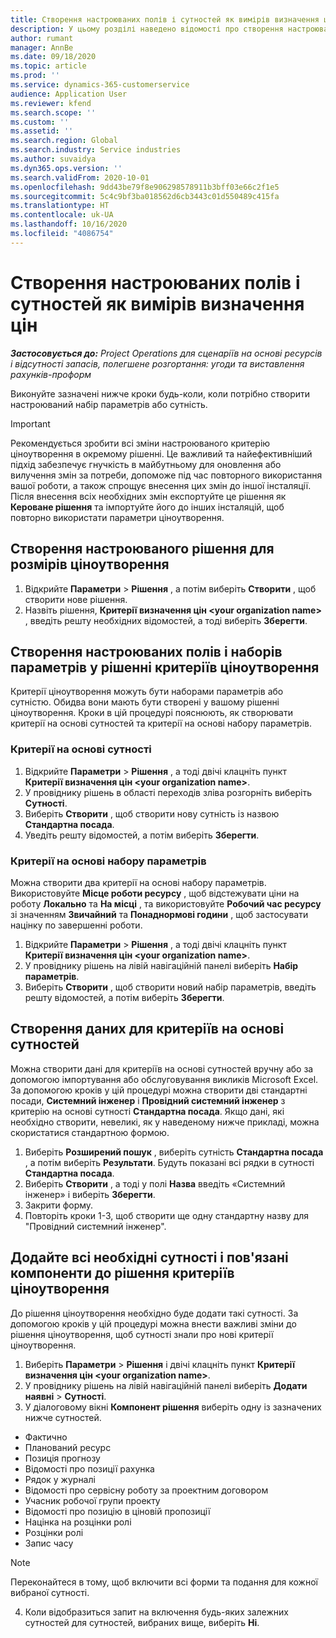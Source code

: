 ```yaml
---
title: Створення настроюваних полів і сутностей як вимірів визначення цін
description: У цьому розділі наведено відомості про створення настроюваних наборів параметрів або сутностей.
author: rumant
manager: AnnBe
ms.date: 09/18/2020
ms.topic: article
ms.prod: ''
ms.service: dynamics-365-customerservice
audience: Application User
ms.reviewer: kfend
ms.search.scope: ''
ms.custom: ''
ms.assetid: ''
ms.search.region: Global
ms.search.industry: Service industries
ms.author: suvaidya
ms.dyn365.ops.version: ''
ms.search.validFrom: 2020-10-01
ms.openlocfilehash: 9dd43be79f8e906298578911b3bff03e66c2f1e5
ms.sourcegitcommit: 5c4c9bf3ba018562d6cb3443c01d550489c415fa
ms.translationtype: HT
ms.contentlocale: uk-UA
ms.lasthandoff: 10/16/2020
ms.locfileid: "4086754"
---
```

# <a name="create-custom-fields-and-entities-as-pricing-dimensions"></a>Створення настроюваних полів і сутностей як вимірів визначення цін

_**Застосовується до:** Project Operations для сценаріїв на основі ресурсів і відсутності запасів, полегшене розгортання: угоди та виставлення рахунків-проформ_

Виконуйте зазначені нижче кроки будь-коли, коли потрібно створити настроюваний набір параметрів або сутність.

> [!IMPORTANT]
> Рекомендується зробити всі зміни настроюваного критерію ціноутворення в окремому рішенні. Це важливий та найефективніший підхід забезпечує гнучкість в майбутньому для оновлення або вилучення змін за потреби, допоможе під час повторного використання вашої роботи, а також спрощує внесення цих змін до іншої інсталяції. Після внесення всіх необхідних змін експортуйте це рішення як **Кероване рішення** та імпортуйте його до інших інсталяцій, щоб повторно використати параметри ціноутворення.


## <a name="create-a-custom-solution-for-pricing-dimensions"></a>Створення настроюваного рішення для розмірів ціноутворення
1. Відкрийте **Параметри** > **Рішення** , а потім виберіть **Створити** , щоб створити нове рішення. 
2. Назвіть рішення, **Критерії визначення цін \<your organization name>** , введіть решту необхідних відомостей, а тоді виберіть **Зберегти**.
  
## <a name="create-custom-fields-and-option-sets-in-the-pricing-dimension-solution"></a>Створення настроюваних полів і наборів параметрів у рішенні критеріїв ціноутворення

Критерії ціноутворення можуть бути наборами параметрів або сутністю. Обидва вони мають бути створені у вашому рішенні ціноутворення. Кроки в цій процедурі пояснюють, як створювати критерії на основі сутностей та критерії на основі набору параметрів.

### <a name="entity-based-dimensions"></a>Критерії на основі сутності

1. Відкрийте **Параметри** > **Рішення** , а тоді двічі клацніть пункт **Критерії визначення цін \<your organization name>**.
2. У провіднику рішень в області переходів зліва розгорніть виберіть **Сутності**.
3. Виберіть **Створити** , щоб створити нову сутність із назвою **Стандартна посада**. 
4. Уведіть решту відомостей, а потім виберіть **Зберегти**.


### <a name="option-set-based-dimensions"></a>Критерії на основі набору параметрів 
Можна створити два критерії на основі набору параметрів. Використовуйте **Місце роботи ресурсу** , щоб відстежувати ціни на роботу **Локально** та **На місці** , та використовуйте **Робочий час ресурсу** зі значенням **Звичайний** та **Понаднормові години** , щоб застосувати націнку по завершенні роботи.


1. Відкрийте **Параметри** > **Рішення** , а тоді двічі клацніть пункт **Критерії визначення цін \<your organization name>**. 
2. У провіднику рішень на лівій навігаційній панелі виберіть **Набір параметрів**. 
3. Виберіть **Створити** , щоб створити новий набір параметрів, введіть решту відомостей, а потім виберіть **Зберегти**.

## <a name="create-data-for-entity-based-dimensions"></a>Створення даних для критеріїв на основі сутностей

Можна створити дані для критеріїв на основі сутностей вручну або за допомогою імпортування або обслуговування викликів Microsoft Excel. За допомогою кроків у цій процедурі можна створити дві стандартні посади, **Системний інженер** і **Провідний системний інженер** з критерію на основі сутності **Стандартна посада**. Якщо дані, які необхідно створити, невеликі, як у наведеному нижче прикладі, можна скористатися стандартною формою.

1. Виберіть **Розширений пошук** , виберіть сутність **Стандартна посада** , а потім виберіть **Результати**. Будуть показані всі рядки в сутності **Стандартна посада**.
2. Виберіть **Створити** , а тоді у полі **Назва** введіть «Системний інженер» і виберіть **Зберегти**.
3. Закрити форму. 
4. Повторіть кроки 1-3, щоб створити ще одну стандартну назву для "Провідний системний інженер".

## <a name="add-all-required-entities-and-related-components-to-the-pricing-dimension-solution"></a>Додайте всі необхідні сутності і пов'язані компоненти до рішення критеріїв ціноутворення
До рішення ціноутворення необхідно буде додати такі сутності. За допомогою кроків у цій процедурі можна внести важливі зміни до рішення ціноутворення, щоб сутності знали про нові критерії ціноутворення.

1. Виберіть **Параметри** > **Рішення** і двічі клацніть пункт **Критерії визначення цін \<your organization name>**. 
2. У провіднику рішень на лівій навігаційній панелі виберіть **Додати наявні** > **Сутності**.
3. У діалоговому вікні **Компонент рішення** виберіть одну із зазначених нижче сутностей.

  - Фактично 
  - Планований ресурс
  - Позиція прогнозу
  - Відомості про позиції рахунка
  - Рядок у журналі
  - Відомості про сервісну роботу за проектним договором
  - Учасник робочої групи проекту
  - Відомості про позицію в ціновій пропозиції
  - Націнка на розцінки ролі
  - Розцінки ролі 
  - Запис часу 


> [!NOTE]
> Переконайтеся в тому, щоб включити всі форми та подання для кожної вибраної сутності.

4. Коли відобразиться запит на включення будь-яких залежних сутностей для сутностей, вибраних вище, виберіть **Ні**.

